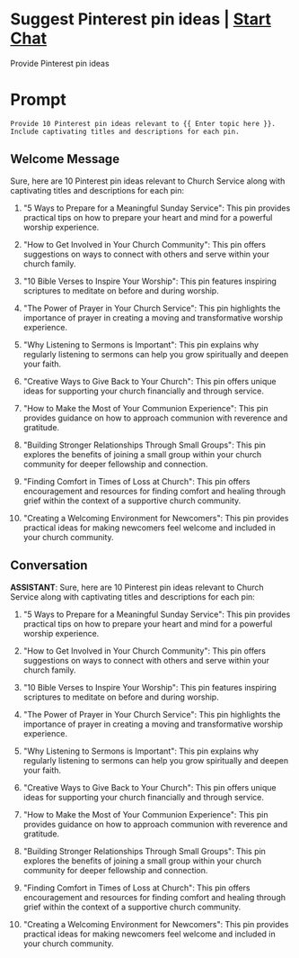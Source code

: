 

# Suggest Pinterest pin ideas | [Start Chat](https://gptcall.net/chat.html?data=%7B%22contact%22%3A%7B%22id%22%3A%22jTlWgs39klx7YKx43w1R4%22%2C%22flow%22%3Atrue%7D%7D)
Provide Pinterest pin ideas 

# Prompt

```
Provide 10 Pinterest pin ideas relevant to {{ Enter topic here }}. Include captivating titles and descriptions for each pin.
```

## Welcome Message
Sure, here are 10 Pinterest pin ideas relevant to Church Service along with captivating titles and descriptions for each pin:



1. "5 Ways to Prepare for a Meaningful Sunday Service": This pin provides practical tips on how to prepare your heart and mind for a powerful worship experience.



2. "How to Get Involved in Your Church Community": This pin offers suggestions on ways to connect with others and serve within your church family.



3. "10 Bible Verses to Inspire Your Worship": This pin features inspiring scriptures to meditate on before and during worship.



4. "The Power of Prayer in Your Church Service": This pin highlights the importance of prayer in creating a moving and transformative worship experience.



5. "Why Listening to Sermons is Important": This pin explains why regularly listening to sermons can help you grow spiritually and deepen your faith.



6. "Creative Ways to Give Back to Your Church": This pin offers unique ideas for supporting your church financially and through service.



7. "How to Make the Most of Your Communion Experience": This pin provides guidance on how to approach communion with reverence and gratitude.



8. "Building Stronger Relationships Through Small Groups": This pin explores the benefits of joining a small group within your church community for deeper fellowship and connection.



9. "Finding Comfort in Times of Loss at Church": This pin offers encouragement and resources for finding comfort and healing through grief within the context of a supportive church community.



10. "Creating a Welcoming Environment for Newcomers": This pin provides practical ideas for making newcomers feel welcome and included in your church community.

## Conversation

**ASSISTANT**: Sure, here are 10 Pinterest pin ideas relevant to Church Service along with captivating titles and descriptions for each pin:



1. "5 Ways to Prepare for a Meaningful Sunday Service": This pin provides practical tips on how to prepare your heart and mind for a powerful worship experience.



2. "How to Get Involved in Your Church Community": This pin offers suggestions on ways to connect with others and serve within your church family.



3. "10 Bible Verses to Inspire Your Worship": This pin features inspiring scriptures to meditate on before and during worship.



4. "The Power of Prayer in Your Church Service": This pin highlights the importance of prayer in creating a moving and transformative worship experience.



5. "Why Listening to Sermons is Important": This pin explains why regularly listening to sermons can help you grow spiritually and deepen your faith.



6. "Creative Ways to Give Back to Your Church": This pin offers unique ideas for supporting your church financially and through service.



7. "How to Make the Most of Your Communion Experience": This pin provides guidance on how to approach communion with reverence and gratitude.



8. "Building Stronger Relationships Through Small Groups": This pin explores the benefits of joining a small group within your church community for deeper fellowship and connection.



9. "Finding Comfort in Times of Loss at Church": This pin offers encouragement and resources for finding comfort and healing through grief within the context of a supportive church community.



10. "Creating a Welcoming Environment for Newcomers": This pin provides practical ideas for making newcomers feel welcome and included in your church community.

